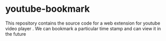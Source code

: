 # youtube-bookmark
This repository contains the source code for a web extension for youtube video player . We can bookmark a particular time stamp and can view it in the future
